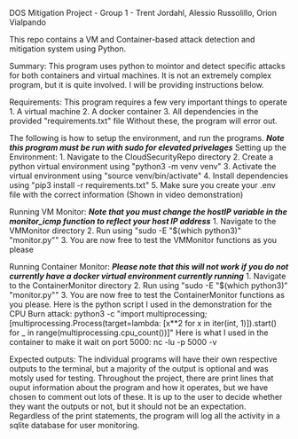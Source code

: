 DOS Mitigation Project - Group 1 - Trent Jordahl, Alessio Russolillo, Orion Vialpando

This repo contains a VM and Container-based attack detection and mitigation system using Python.

Summary:
    This program uses python to mointor and detect specific attacks for both containers and virtual machines.
    It is not an extremely complex program, but it is quite involved. I will be providing instructions below.

Requirements:
    This program requires a few very important things to operate
        1. A virtual machine 
        2. A docker container
        3. All dependencies in the provided "requirements.txt" file
    Without these, the program will error out.

The following is how to setup the environment, and run the programs.
    ***Note this program must be run with sudo for elevated privelages***
Setting up the Environment:
    1. Navigate to the CloudSecurityRepo directory
    2. Create a python virtual environment using "python3 -m venv venv"
    3. Activate the virtual environment using "source venv/bin/activate"
    4. Install dependencies using "pip3 install -r requirements.txt"
    5. Make sure you create your .env file with the correct information (Shown in video demonstration)

Running VM Monitor:
    ***Note that you must change the hostIP variable in the monitor_icmp function to reflect your host IP address***
    1. Navigate to the VMMonitor directory
    2. Run using "sudo -E "$(which python3)" "monitor.py""
    3. You are now free to test the VMMonitor functions as you please

Running Container Monitor:
    ***Please note that this will not work if you do not currently have a docker virtual environment currently running***
    1. Navigate to the ContainerMonitor directory
    2. Run using "sudo -E "$(which python3)" "monitor.py""
    3. You are now free to test the ContainerMonitor functions as you please.
    Here is the python script I used in the demonstration for the CPU Burn attack:
        python3 -c "import multiprocessing; [multiprocessing.Process(target=lambda: [x**2 for x in iter(int, 1)]).start() for _ in range(multiprocessing.cpu_count())]"
    Here is what I used in the container to make it wait on port 5000:
        nc -lu -p 5000 -v

Expected outputs:
    The individual programs will have their own respective outputs to the terminal, but a majority of the output is optional and was motsly used for testing.
    Throughout the project, there are print lines that ouput information about the program and how it operates, but we have chosen to comment out lots of these.
    It is up to the user to decide whether they want the outputs or not, but it should not be an expectation.
    Regardless of the print statements, the program will log all the activity in a sqlite database for user monitoring.
